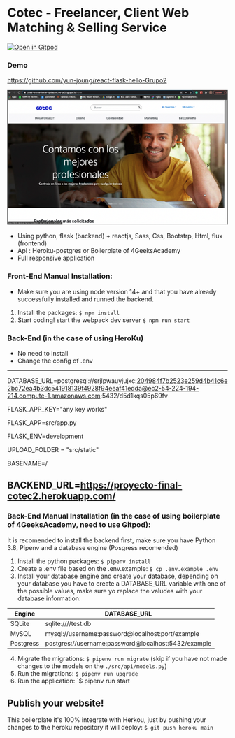 # Cotec - Freelancer, Client Web Matching & Selling Service
[![Open in Gitpod](https://gitpod.io/button/open-in-gitpod.svg)](https://gitpod.io#https://github.com/4GeeksAcademy/react-flask-hello.git)



### Demo
https://github.com/yun-joung/react-flask-hello-Grupo2

[![Video Label](src/youtube.png)](https://youtu.be/HKT3h_TUOkM)



- Using python, flask (backend) + reactjs, Sass, Css, Bootstrp, Html, flux (frontend)
- Api : Heroku-postgres or Boilerplate of 4GeeksAcademy
- Full responsive application



### Front-End Manual Installation:

- Make sure you are using node version 14+ and that you have already successfully installed and runned the backend.

1. Install the packages: `$ npm install`
2. Start coding! start the webpack dev server `$ npm run start`



### Back-End (in the case of using HeroKu)

- No need to install 
- Change the config of .env 
---------------------------------------------------------------------------------------------------------------------------------------------------------------
DATABASE_URL=postgresql://srjlpwauyjujxc:204984f7b2523e259d4b41c6e2bc72ea4b3dc541918139f4928f94eeaf41edda@ec2-54-224-194-214.compute-1.amazonaws.com:5432/d5d1kqs05p69fv

FLASK_APP_KEY="any key works"

FLASK_APP=src/app.py

FLASK_ENV=development

UPLOAD_FOLDER = "src/static"

BASENAME=/

BACKEND_URL=https://proyecto-final-cotec2.herokuapp.com/
---------------------------------------------------------------------------------------------------------------------------------------------------------------



### Back-End Manual Installation (in the case of using boilerplate of 4GeeksAcademy, need to use Gitpod):

It is recomended to install the backend first, make sure you have Python 3.8, Pipenv and a database engine (Posgress recomended)

1. Install the python packages: `$ pipenv install`
2. Create a .env file based on the .env.example: `$ cp .env.example .env`
3. Install your database engine and create your database, depending on your database you have to create a DATABASE_URL variable with one of the possible values, make sure yo replace the valudes with your database information:

| Engine	| DATABASE_URL 						|
| ------------- | ----------------------------------------------------- |
| SQLite	| sqlite:////test.db	 				|
| MySQL		| mysql://username:password@localhost:port/example	|
| Postgress	| postgres://username:password@localhost:5432/example 	|

4. Migrate the migrations: `$ pipenv run migrate` (skip if you have not made changes to the models on the `./src/api/models.py`)
5. Run the migrations: `$ pipenv run upgrade`
6. Run the application: `$ pipenv run start



## Publish your website!

This boilerplate it's 100% integrate with Herkou, just by pushing your changes to the heroku repository it will deploy: `$ git push heroku main`
